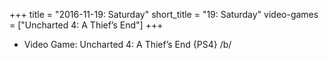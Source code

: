 +++
title = "2016-11-19: Saturday"
short_title = "19: Saturday"
video-games = ["Uncharted 4: A Thief’s End"]
+++


* Video Game: Uncharted 4: A Thief’s End {PS4} /b/
